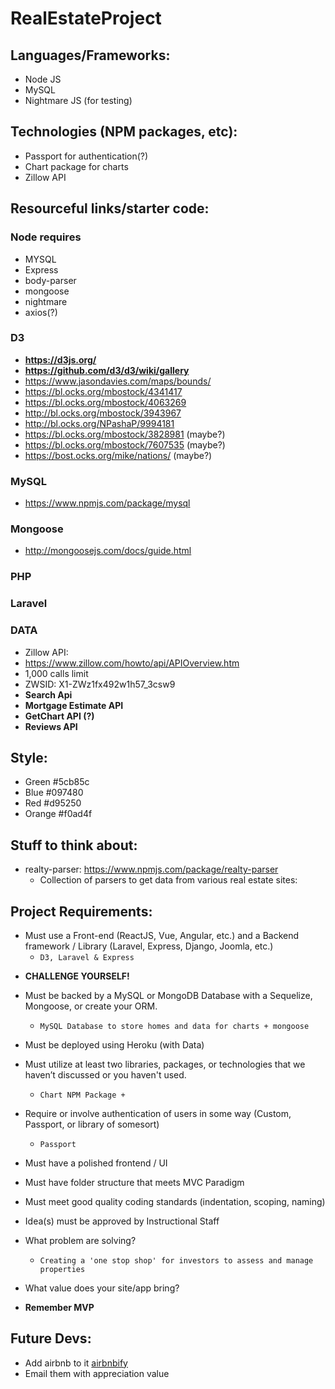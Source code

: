# RealEstateProject

## Languages/Frameworks: 
* Node JS
* MySQL
* Nightmare JS (for testing)

## Technologies (NPM packages, etc):
* Passport for authentication(?)
* Chart package for charts
* Zillow API

## Resourceful links/starter code: 

### Node requires
- MYSQL
- Express
- body-parser
- mongoose
- nightmare
- axios(?)

### D3
- **https://d3js.org/**
- **https://github.com/d3/d3/wiki/gallery**
- https://www.jasondavies.com/maps/bounds/
- https://bl.ocks.org/mbostock/4341417
- https://bl.ocks.org/mbostock/4063269
- http://bl.ocks.org/mbostock/3943967
- http://bl.ocks.org/NPashaP/9994181
- https://bl.ocks.org/mbostock/3828981 (maybe?)
- https://bl.ocks.org/mbostock/7607535 (maybe?)
- https://bost.ocks.org/mike/nations/ (maybe?)

### MySQL
- https://www.npmjs.com/package/mysql

### Mongoose
- http://mongoosejs.com/docs/guide.html

### PHP

### Laravel

### DATA
- Zillow API: 
- https://www.zillow.com/howto/api/APIOverview.htm
- 1,000 calls limit
- ZWSID:  X1-ZWz1fx492w1h57_3csw9
- **Search Api**
- **Mortgage Estimate API**
- **GetChart API (?)**
- **Reviews API**

## Style:

* Green #5cb85c
* Blue #097480
* Red #d95250
* Orange #f0ad4f

## Stuff to think about:
- realty-parser: https://www.npmjs.com/package/realty-parser
    - Collection of parsers to get data from various real estate sites:
      
## Project Requirements:
* Must use a Front-end (ReactJS, Vue, Angular, etc.) and a Backend framework / Library (Laravel, Express, Django, Joomla, etc.)
    - ``D3, Laravel & Express``
	
- **CHALLENGE YOURSELF!**

* Must be backed by a MySQL or MongoDB Database with a Sequelize, Mongoose, or create your ORM.

    - ``MySQL Database to store homes and data for charts + mongoose``

* Must be deployed using Heroku (with Data)

* Must utilize at least two libraries, packages, or technologies that we haven’t discussed or you haven't used.
    - ``Chart NPM Package + ``

* Require or involve authentication of users in some way (Custom, Passport, or library of somesort)
    - ``Passport``

* Must have a polished frontend / UI 

* Must have folder structure that meets MVC Paradigm

* Must meet good quality coding standards (indentation, scoping, naming)

* Idea(s) must be approved by Instructional Staff
- What problem are solving?
    - ``Creating a 'one stop shop' for investors to assess and manage properties``

- What value does your site/app bring?

* **Remember MVP**

## Future Devs:
- Add airbnb to it [airbnbify](https://www.npmjs.com/package/airbnbify)
- Email them with appreciation value
